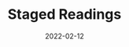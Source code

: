 ---
title: Staged Readings
slug: winter-staged-readings
layout: show-info
subheader: ""
description: 'Come see an afternoon of scenes from student-written plays, featuring six new works!

Organized by Allegra Hatem, Spencer Ng, Cole Meldorf, and Gabi Garcia.

Thanks to TAPS Lecturer Scott Elmegreen for supporting student writers and for assisting with casting!'
workshops:
- title: "*Waiting Room* by Natalie Manley, directed by Tyler Pleasant"
  description: 'Content warning: Mentions of death, profanity'
  roles:
    Cast:
    - name: Ro Redfern-Taube
      role: Rene Mora
    - name: Amanda Murphy
      role: Oriana Malachi
    - name: Saf Ben Caspi Lebovic
      role: Cal Malachi
    - name: Ellie Bullie
      role: Frederick Oaklyn
    - name: Natalie Floreancig
      role: Rosalie Oaklyn
    - name: Allison Mattessich
      role: Crystal
    - name: Anthony Calixto
      role: Doctor 1
    - name: Gianfranco Cristian Miranda Romero
      role: Doctor 2
    Production Staff:
    - name: Parker Otto
      role: Stage Manager

- title: "*The Poetry of Nara Xingde* by Brandon Zang, directed by Faustina Yick"
  description: ''
  roles:
    Cast:
    - name: Kosuke Takaira
      role: Xingde
    - name: Emma Xu
      role: Kangxi
    - name: Siyi Yue
      role: Xie

- title: "*Whoever Saves One Life* by Allison Mattessich, directed by Maria Zhao"
  description: 'Content warning: Discussion of suicide, profanity'
  roles:
    Cast:
    - name: Luke Delaney
      role: Therapist
    - name: Jonathan Rufino
      role: Man
    Production Staff:
    - name: Spencer Ng
      role: Stage Manager

- title: "*For the Love of Beauty: Stories About Luz* by Tyler Ashman, directed by Kosuke Takaira"
  description: ''
  roles:
    Cast:
    - name: Allison Kanter
      role: Abi
    - name: Jonathan Rufino
      role: Lew / Friendo
    - name: Natalie Manley
      role: Rose
    - name: Gabriel Schneider
      role: Man / Caleb
    Production Staff:
    - name: You Li
      role: Stage Manager

- title: "*Marionette* and *TOUCH* by Gabi Garcia, directed by Allison Kanter"
  description: ''
  roles:
    Cast:
    - name: Stone Garcia
      role: Performer
    Production Staff:
    - name: Spencer Ng
      role: Stage Manager
quarter: winter
year: 2022
season: 2021-2022 Shows
date: 2022-02-12

---